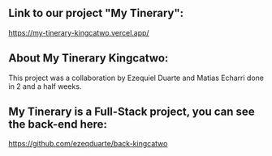 ## Link to our project "My Tinerary":

https://my-tinerary-kingcatwo.vercel.app/ <br>

## About My Tinerary Kingcatwo:

This project was a collaboration by Ezequiel Duarte and Matias Echarri done in 2 and a half weeks.

## My Tinerary is a Full-Stack project, you can see the back-end here:

https://github.com/ezeqduarte/back-kingcatwo


